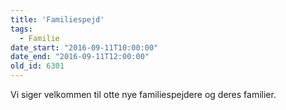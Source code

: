 ```yaml
---
title: 'Familiespejd'
tags:
  - Familie
date_start: "2016-09-11T10:00:00"
date_end: "2016-09-11T12:00:00"
old_id: 6301
---
```

Vi siger velkommen til otte nye familiespejdere og deres familier.
